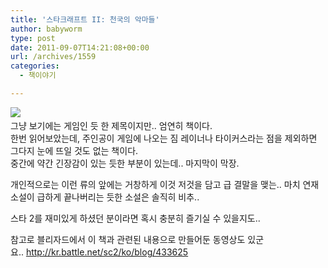 ```yaml
---
title: '스타크래프트 II: 천국의 악마들'
author: babyworm
type: post
date: 2011-09-07T14:21:08+00:00
url: /archives/1559
categories:
  - 책이야기

---
```

<img decoding="async" src="http://kr.blizzard.com/store/_images/product?productId=3310000661&type=3&loc=ko-KR" />&nbsp;  
그냥 보기에는 게임인 듯 한 제목이지만.. 엄연히 책이다.  
한번 읽어보았는데, 주인공이 게임에 나오는 짐 레이너나 타이커스라는 점을 제외하면 그다지 눈에 뜨일 것도 없는 책이다.&nbsp;  
중간에 약간 긴장감이 있는 듯한 부분이 있는데.. 마지막이 막장.

개인적으로는 이런 류의 앞에는 거창하게 이것 저것을 담고 급 결말을 맺는.. 마치 연재 소설이 급하게 끝나버리는 듯한 소설은&nbsp;솔직히 비추.. &nbsp;

스타 2를 재미있게 하셨던 분이라면 혹시 충분히 즐기실 수 있을지도..&nbsp;

참고로 블리자드에서 이 책과 관련된 내용으로 만들어둔 동영상도 있군요..&nbsp;<http://kr.battle.net/sc2/ko/blog/433625>&nbsp;

<div id="__KO_DIC_LAYER__" style="padding-top: 0px; padding-right: 0px; padding-bottom: 0px; padding-left: 0px; position: fixed; z-index: 999999999; overflow-x: hidden; overflow-y: hidden; border-top-width: 2px; border-right-width: 2px; border-bottom-width: 2px; border-left-width: 2px; border-top-style: solid; border-right-style: solid; border-bottom-style: solid; border-left-style: solid; border-top-color: rgb(51, 51, 119); border-right-color: rgb(51, 51, 119); border-bottom-color: rgb(51, 51, 119); border-left-color: rgb(51, 51, 119); display: none; ">
</div>